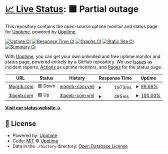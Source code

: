 # [📈 Live Status](https://upptime.github.io/upptime): <!--live status--> **🟧 Partial outage**

This repository contains the open-source uptime monitor and status page for [Upptime](https://upptime.js.org), powered by [Upptime](https://github.com/upptime/upptime).

[![Uptime CI](https://github.com/koj-co/upptime/workflows/Uptime%20CI/badge.svg)](https://github.com/koj-co/upptime/actions?query=workflow%3A%22Uptime+CI%22)
[![Response Time CI](https://github.com/koj-co/upptime/workflows/Response%20Time%20CI/badge.svg)](https://github.com/koj-co/upptime/actions?query=workflow%3A%22Response+Time+CI%22)
[![Graphs CI](https://github.com/koj-co/upptime/workflows/Graphs%20CI/badge.svg)](https://github.com/koj-co/upptime/actions?query=workflow%3A%22Graphs+CI%22)
[![Static Site CI](https://github.com/koj-co/upptime/workflows/Static%20Site%20CI/badge.svg)](https://github.com/koj-co/upptime/actions?query=workflow%3A%22Static+Site+CI%22)
[![Summary CI](https://github.com/koj-co/upptime/workflows/Summary%20CI/badge.svg)](https://github.com/koj-co/upptime/actions?query=workflow%3A%22Summary+CI%22)

With [Upptime](https://upptime.js.org), you can get your own unlimited and free uptime monitor and status page, powered entirely by a GitHub repository. We use [Issues](https://github.com/upptime/upptime/issues) as incident reports, [Actions](https://github.com/upptime/upptime/actions) as uptime monitors, and [Pages](https://upptime.github.io/upptime) for the status page.

<!--start: status pages-->
<!-- This summary is generated by Upptime (https://github.com/upptime/upptime) -->
<!-- Do not edit this manually, your changes will be overwritten -->
<!-- prettier-ignore -->
| URL | Status | History | Response Time | Uptime |
| --- | ------ | ------- | ------------- | ------ |
| <img alt="" src="https://favicons.githubusercontent.com/www.mogrib.com" height="13"> [Mogrib.com](https://www.mogrib.com) | 🟥 Down | [mogrib-com.yml](https://github.com/AhmadIbrahiim/Mogrib-Uptime/commits/HEAD/history/mogrib-com.yml) | <details><summary><img alt="Response time graph" src="./graphs/mogrib-com/response-time-week.png" height="20"> 1973ms</summary><br><a href="https://upptime.github.io/upptime/history/mogrib-com"><img alt="Response time 1272" src="https://img.shields.io/endpoint?url=https%3A%2F%2Fraw.githubusercontent.com%2FAhmadIbrahiim%2FMogrib-Uptime%2FHEAD%2Fapi%2Fmogrib-com%2Fresponse-time.json"></a><br><a href="https://upptime.github.io/upptime/history/mogrib-com"><img alt="24-hour response time 514" src="https://img.shields.io/endpoint?url=https%3A%2F%2Fraw.githubusercontent.com%2FAhmadIbrahiim%2FMogrib-Uptime%2FHEAD%2Fapi%2Fmogrib-com%2Fresponse-time-day.json"></a><br><a href="https://upptime.github.io/upptime/history/mogrib-com"><img alt="7-day response time 1973" src="https://img.shields.io/endpoint?url=https%3A%2F%2Fraw.githubusercontent.com%2FAhmadIbrahiim%2FMogrib-Uptime%2FHEAD%2Fapi%2Fmogrib-com%2Fresponse-time-week.json"></a><br><a href="https://upptime.github.io/upptime/history/mogrib-com"><img alt="30-day response time 2016" src="https://img.shields.io/endpoint?url=https%3A%2F%2Fraw.githubusercontent.com%2FAhmadIbrahiim%2FMogrib-Uptime%2FHEAD%2Fapi%2Fmogrib-com%2Fresponse-time-month.json"></a><br><a href="https://upptime.github.io/upptime/history/mogrib-com"><img alt="1-year response time 1272" src="https://img.shields.io/endpoint?url=https%3A%2F%2Fraw.githubusercontent.com%2FAhmadIbrahiim%2FMogrib-Uptime%2FHEAD%2Fapi%2Fmogrib-com%2Fresponse-time-year.json"></a></details> | <details><summary><a href="https://upptime.github.io/upptime/history/mogrib-com">99.66%</a></summary><a href="https://upptime.github.io/upptime/history/mogrib-com"><img alt="All-time uptime 97.95%" src="https://img.shields.io/endpoint?url=https%3A%2F%2Fraw.githubusercontent.com%2FAhmadIbrahiim%2FMogrib-Uptime%2FHEAD%2Fapi%2Fmogrib-com%2Fuptime.json"></a><br><a href="https://upptime.github.io/upptime/history/mogrib-com"><img alt="24-hour uptime 99.99%" src="https://img.shields.io/endpoint?url=https%3A%2F%2Fraw.githubusercontent.com%2FAhmadIbrahiim%2FMogrib-Uptime%2FHEAD%2Fapi%2Fmogrib-com%2Fuptime-day.json"></a><br><a href="https://upptime.github.io/upptime/history/mogrib-com"><img alt="7-day uptime 99.66%" src="https://img.shields.io/endpoint?url=https%3A%2F%2Fraw.githubusercontent.com%2FAhmadIbrahiim%2FMogrib-Uptime%2FHEAD%2Fapi%2Fmogrib-com%2Fuptime-week.json"></a><br><a href="https://upptime.github.io/upptime/history/mogrib-com"><img alt="30-day uptime 98.67%" src="https://img.shields.io/endpoint?url=https%3A%2F%2Fraw.githubusercontent.com%2FAhmadIbrahiim%2FMogrib-Uptime%2FHEAD%2Fapi%2Fmogrib-com%2Fuptime-month.json"></a><br><a href="https://upptime.github.io/upptime/history/mogrib-com"><img alt="1-year uptime 97.95%" src="https://img.shields.io/endpoint?url=https%3A%2F%2Fraw.githubusercontent.com%2FAhmadIbrahiim%2FMogrib-Uptime%2FHEAD%2Fapi%2Fmogrib-com%2Fuptime-year.json"></a></details>
| <img alt="" src="https://favicons.githubusercontent.com/www.3lagnb.com" height="13"> [3lagnb.com](https://www.3lagnb.com) | 🟩 Up | [3lagnb-com.yml](https://github.com/AhmadIbrahiim/Mogrib-Uptime/commits/HEAD/history/3lagnb-com.yml) | <details><summary><img alt="Response time graph" src="./graphs/3lagnb-com/response-time-week.png" height="20"> 485ms</summary><br><a href="https://upptime.github.io/upptime/history/3lagnb-com"><img alt="Response time 457" src="https://img.shields.io/endpoint?url=https%3A%2F%2Fraw.githubusercontent.com%2FAhmadIbrahiim%2FMogrib-Uptime%2FHEAD%2Fapi%2F3lagnb-com%2Fresponse-time.json"></a><br><a href="https://upptime.github.io/upptime/history/3lagnb-com"><img alt="24-hour response time 395" src="https://img.shields.io/endpoint?url=https%3A%2F%2Fraw.githubusercontent.com%2FAhmadIbrahiim%2FMogrib-Uptime%2FHEAD%2Fapi%2F3lagnb-com%2Fresponse-time-day.json"></a><br><a href="https://upptime.github.io/upptime/history/3lagnb-com"><img alt="7-day response time 485" src="https://img.shields.io/endpoint?url=https%3A%2F%2Fraw.githubusercontent.com%2FAhmadIbrahiim%2FMogrib-Uptime%2FHEAD%2Fapi%2F3lagnb-com%2Fresponse-time-week.json"></a><br><a href="https://upptime.github.io/upptime/history/3lagnb-com"><img alt="30-day response time 496" src="https://img.shields.io/endpoint?url=https%3A%2F%2Fraw.githubusercontent.com%2FAhmadIbrahiim%2FMogrib-Uptime%2FHEAD%2Fapi%2F3lagnb-com%2Fresponse-time-month.json"></a><br><a href="https://upptime.github.io/upptime/history/3lagnb-com"><img alt="1-year response time 457" src="https://img.shields.io/endpoint?url=https%3A%2F%2Fraw.githubusercontent.com%2FAhmadIbrahiim%2FMogrib-Uptime%2FHEAD%2Fapi%2F3lagnb-com%2Fresponse-time-year.json"></a></details> | <details><summary><a href="https://upptime.github.io/upptime/history/3lagnb-com">100.00%</a></summary><a href="https://upptime.github.io/upptime/history/3lagnb-com"><img alt="All-time uptime 99.98%" src="https://img.shields.io/endpoint?url=https%3A%2F%2Fraw.githubusercontent.com%2FAhmadIbrahiim%2FMogrib-Uptime%2FHEAD%2Fapi%2F3lagnb-com%2Fuptime.json"></a><br><a href="https://upptime.github.io/upptime/history/3lagnb-com"><img alt="24-hour uptime 100.00%" src="https://img.shields.io/endpoint?url=https%3A%2F%2Fraw.githubusercontent.com%2FAhmadIbrahiim%2FMogrib-Uptime%2FHEAD%2Fapi%2F3lagnb-com%2Fuptime-day.json"></a><br><a href="https://upptime.github.io/upptime/history/3lagnb-com"><img alt="7-day uptime 100.00%" src="https://img.shields.io/endpoint?url=https%3A%2F%2Fraw.githubusercontent.com%2FAhmadIbrahiim%2FMogrib-Uptime%2FHEAD%2Fapi%2F3lagnb-com%2Fuptime-week.json"></a><br><a href="https://upptime.github.io/upptime/history/3lagnb-com"><img alt="30-day uptime 99.89%" src="https://img.shields.io/endpoint?url=https%3A%2F%2Fraw.githubusercontent.com%2FAhmadIbrahiim%2FMogrib-Uptime%2FHEAD%2Fapi%2F3lagnb-com%2Fuptime-month.json"></a><br><a href="https://upptime.github.io/upptime/history/3lagnb-com"><img alt="1-year uptime 99.98%" src="https://img.shields.io/endpoint?url=https%3A%2F%2Fraw.githubusercontent.com%2FAhmadIbrahiim%2FMogrib-Uptime%2FHEAD%2Fapi%2F3lagnb-com%2Fuptime-year.json"></a></details>

<!--end: status pages-->

[**Visit our status website →**](https://upptime.github.io/upptime)

## 📄 License

- Powered by: [Upptime](https://github.com/upptime/upptime)
- Code: [MIT](./LICENSE) © [Upptime](https://upptime.js.org)
- Data in the `./history` directory: [Open Database License](https://opendatacommons.org/licenses/odbl/1-0/)
